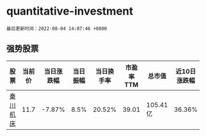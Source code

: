 # quantitative-investment

`最后更新时间：2022-08-04 14:07:46 +0800`

## 强势股票

|股票|当前价|当日涨跌幅|当日振幅|当日换手率|市盈率TTM|总市值|近10日涨跌幅|
|----|----|----|----|----|----|----|----|
|[秦川机床](https://xueqiu.com/S/SZ000837)|11.7|-7.87%|8.5%|20.52%|39.01|105.41亿|36.36%|
